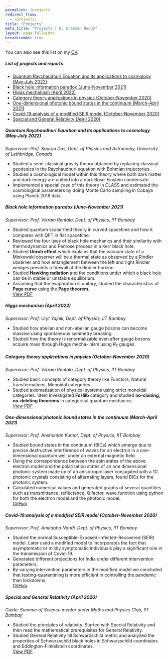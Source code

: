 ```yaml
---
permalink: /projects
redirect_from:
  - /projects/
title: "Projects"
meta_title: "Projects | K. Sreeman Reddy"
layout: page-fullwidth
breadcrumbs: true
---
```

<script type="text/x-mathjax-config">
  MathJax.Hub.Config({
    tex2jax: {
      inlineMath: [ ['$','$'], ["\\(","\\)"] ],
      processEscapes: true
    }
  });
</script>
    
<script type="text/javascript"
        src="https://cdn.mathjax.org/mathjax/latest/MathJax.js?config=TeX-AMS-MML_HTMLorMML">
</script>
You can also see this list on my <a class="waves-effect waves-light btn" href='/CV.pdf' target="_blank">CV</a>.

<!-- omit in toc -->
##### List of projects and reports

- [Quantum Raychaudhuri Equation and its applications to cosmology (May-July 2022)](#quantum-raychaudhuri-equation-and-its-applications-to-cosmology-may-july-2022)
- [Black hole information paradox (June-November 2021)](#black-hole-information-paradox-june-november-2021)
- [Higgs mechanism (April 2022)](#higgs-mechanism-april-2022)
- [Category theory applications in physics (October-November 2020)](#category-theory-applications-in-physics-october-november-2020)
- [One-dimensional photonic bound states in the continuum (March-April 2021)](#one-dimensional-photonic-bound-states-in-the-continuum-march-april-2021)
- [Covid-19:analysis of a modified SEIR model (October-November 2020)](#covid-19analysis-of-a-modified-seir-model-october-november-2020)
- [Special and General Relativity (April 2020)](#special-and-general-relativity-april-2020)

##### Quantum Raychaudhuri Equation and its applications to cosmology (May-July 2022)
*Supervisor: Prof. Saurya Das, Dept. of Physics and Astronomy, University of Lethbridge, Canada*
- Studied a semi-classical gravity theory obtained by replacing classical geodesics in the Raychaudhuri
equation with Bohmian trajectories.
- Studied a cosmological model within this theory where both dark matter and dark energy are unified
into a dark Bose-Einstein condensate.
- Implemented a special case of this theory in CLASS and estimated the cosmological parameters by
doing Monte Carlo sampling in Cobaya using Planck 2018 data.

##### Black hole information paradox (June-November 2021)

*Supervisor: Prof. Vikram Rentala, Dept. of Physics, IIT Bombay*
- Studied quantum scalar field theory in curved spacetime and how it compares with QFT in ﬂat spacetime.
- Reviewed the four laws of black hole mechanics and their similarity with thermodynamics and Penrose process in a Kerr black hole.
- Studied **Unruh effect** which explains that the vacuum state of a Minkowski observer will be a thermal state as observed by a Rindler observer and how entanglement between the left and right Rindler wedges prevents a firewall at the Rindler horizon.
- Studied **Hawking radiation** and the conditions under which a black hole can be in stable or unstable equilibrium.
- Assuming that the evaporation is unitary, studied the characteristics of **Page curve** using the **Page theorem**.<br>
<a href="https://github.com/IamSreeman/LaTeX/raw/master/BlackHoleInformationParadox.pdf" class="button" target="_blank">View PDF</a><br>

##### Higgs mechanism (April 2022)

*Supervisor: Prof. Urjit Yajnik, Dept. of Physics, IIT Bombay*
- Studied how abelian and non-abelian gauge bosons can become massive using spontaneous symmetry
breaking.
- Studied how the theory is renormalizable even after gauge bosons acquire mass through Higgs mecha-
nism using $R_\xi$ gauges.

##### Category theory applications in physics (October-November 2020)
*Supervisor: Prof. Vikram Rentala, Dept. of Physics, IIT Bombay*
- Studied basic concepts of category theory like Functors, Natural transformations, Monoidal categories.
- Studied axiomatization of physical systems using strict monoidal categories.
\item Investigated **FdHilb** category and studied **no-cloning, no-deleting theorems** in categorical quantum mechanics.<br>
<a href="https://github.com/iamsreeman/LaTeX/blob/master/CTAP/CTAP.pdf" class="button"  target="_blank">View PDF</a><br>

##### One-dimensional photonic bound states in the continuum (March-April 2021)

*Supervisor: Prof. Anshuman Kumar, Dept. of Physics, IIT Bombay*
- Studied bound states in the continuum (BICs) which emerge due to precise destructive interference of waves for an electron in a one-dimensional quantum well under an external magnetic field.
- Using the correspondence between the spin states of the above electron model and the polarisation states of an one dimensional photonic system made up of an anisotropic layer conjugated with a 1D photonic crystals consisting of alternating layers, found BICs for the photonic system.
- Calculated numerical values and generated graphs of several quantities such as transmittance, reflectance, Q factor, wave function using python for both the electron model and the photonic model.<br>
<a href="https://github.com/IamSreeman/1d-photonic-bound-states-in-the-continuum" class="button"  target="_blank">GitHub</a><br>

##### Covid-19:analysis of a modified SEIR model (October-November 2020)
*Supervisor: Prof. Amitabha Nandi, Dept. of Physics, IIT Bombay*
- Studied the normal Susceptible-Exposed-Infected-Recovered (SEIR) model. Later used a modified model to incorporates the fact that asymptomatic or mildly symptomatic individuals play a significant role in the transmission of Covid-19.
- Generated different projections for India under different intervention parameters.
- By varying intervention parameters in the modified model we concluded that testing-quarantining is more efficient in controlling the pandemic than lockdowns.<br>
<a href="https://github.com/iamsreeman/Nonlinear-dynamics" class="button"  target="_blank">GitHub</a><br>

##### Special and General Relativity (April 2020)
*Guide: Summer of Science mentor under Maths and Physics Club, IIT Bombay*
- Studied the principles of relativity. Started with Special Relativity and then read the mathematical prerequisites for General Relativity.
- Studied General Relativity till Schwarzschild metric and analyzed the properties of Schwarzschild black holes in Schwarzschild coordinates
and Eddington–Finkelstein coordinates.<br>
<a href="https://github.com/IamSreeman/LaTeX/raw/master/Special%20and%20General%20Relativity.pdf" class="button"  target="_blank">View PDF</a><br>